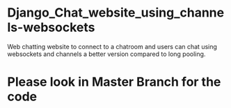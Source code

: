 # Django_Chat_website_using_channels-websockets
Web chatting website to connect to a chatroom and users can chat using websockets and channels a better version compared to long pooling.<br/><h1>Please look in Master Branch for the code</h1>
